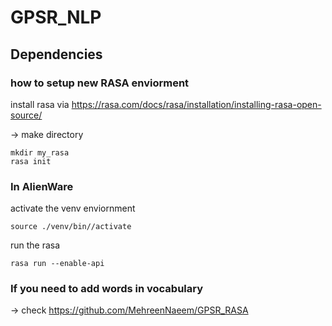 # GPSR_NLP

## Dependencies
### how to setup new RASA enviorment 
install rasa via https://rasa.com/docs/rasa/installation/installing-rasa-open-source/

-> make directory
```
mkdir my_rasa
rasa init 
```
### In AlienWare
activate the venv enviornment
``` 
source ./venv/bin//activate
```
run the rasa
``` 
rasa run --enable-api
```
### If you need to add words in vocabulary
-> check https://github.com/MehreenNaeem/GPSR_RASA

